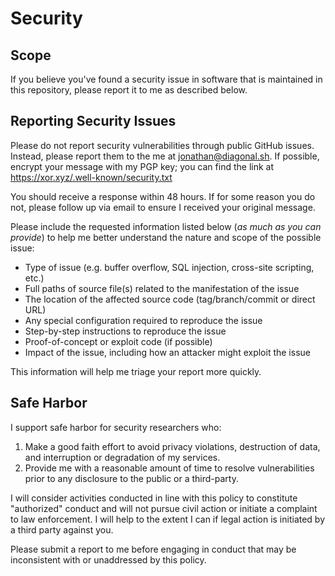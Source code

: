 # Security

## Scope

If you believe you've found a security issue in software that is maintained in this repository, please report it to me as described below.

## Reporting Security Issues

Please do not report security vulnerabilities through public GitHub issues. Instead, please report them to the me at jonathan@diagonal.sh. If possible, encrypt your message with my PGP key; you can find the link at https://xor.xyz/.well-known/security.txt

You should receive a response within 48 hours. If for some reason you do not, please follow up via email to ensure I received your original message.

Please include the requested information listed below (*as much as you can provide*) to help me better understand the nature and scope of the possible issue:

- Type of issue (e.g. buffer overflow, SQL injection, cross-site scripting, etc.)
- Full paths of source file(s) related to the manifestation of the issue
- The location of the affected source code (tag/branch/commit or direct URL)
- Any special configuration required to reproduce the issue
- Step-by-step instructions to reproduce the issue
- Proof-of-concept or exploit code (if possible)
- Impact of the issue, including how an attacker might exploit the issue

This information will help me triage your report more quickly.

## Safe Harbor

I support safe harbor for security researchers who:

1. Make a good faith effort to avoid privacy violations, destruction of data, and interruption or degradation of my services.
2. Provide me with a reasonable amount of time to resolve vulnerabilities prior to any disclosure to the public or a third-party.

I will consider activities conducted in line with this policy to constitute "authorized" conduct and will not pursue civil action or initiate a complaint to law enforcement. I will help to the extent I can if legal action is initiated by a third party against you.

Please submit a report to me before engaging in conduct that may be inconsistent with or unaddressed by this policy.
